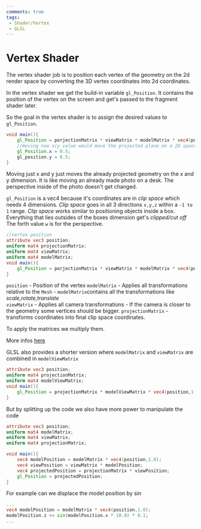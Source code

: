 ```yaml
---
comments: true
tags:
 - Shader/Vertex
 - GLSL
---
```

# Vertex Shader
The vertex shader job is to position each vertex of the geometry on the 2d render space by 
converting the 3D vertex coordinates into 2d coordinates.

In the vertex shader we get the build-in variable `gl_Position`. It contains the position of the vertex on the screen and get's passed to the fragment shader later.

So the goal in the vertex shader is to assign the desired values to `gl_Position`.

```GLSL
void main(){
    gl_Position = porjectionMatrix * viewMatrix * modelMatrix * vec4(position,1.0);
    //moving now x/y value would move the projected plane on a 2D space
    gl_Position.x = 0.5;
    gl_position.y = 0.5;
}
```
Moving just x and y just moves the already projected geometry on the x and y dimension. It is like moving an already made photo on a desk. The perspective inside of the photo doesn't get changed.

`gl_Position` is a vec4 because it's coordinates are in *clip space* which needs 4 dimensions.
*Clip space*  goes in all 3 directions `x,y,z` within a `-1 to 1`  range. *Clip space* works similar to positioning objects inside a box. Everything that lies outsides of the boxes dimension get's *clipped/cut off*  
The forth value `w` is for the perspective.

```GLSL
//vertex position
attribute vec3 position;
uniform mat4 projectionMatrix;
uniform mat4 viewMatrix;
uniform mat4 modelMatrix;
void main(){
    gl_Position = porjectionMatrix * viewMatrix * modelMatrix * vec4(position,1.0);
}
```
`position` - Position of the vertex
`modelMatrix` - Applies all transformations relative to the `Mesh` - `modelMatrix`contains all the transformations like *scale,rotate,translate*  
`viewMatrix` - Applies all camera transformations - If the camera is closer to the geometry some vertices should be bigger.
`projectionMatrix` - transforms coordinates into final clip space coordinates.

To apply the matrices we multiply them.

More infos [here](https://learnopengl.com/Getting-started/Coordinate-Systems)

GLSL also provides a shorter version where `modelMatrix` and `viewMatrix` are combined in `modelViewMatrix`
```GLSL
attribute vec3 position;
uniform mat4 projectionMatrix;
uniform mat4 modelViewMatrix;
void main(){
    gl_Position = projectionMatrix * modelViewMatrix * vec4(position,1.0);
}
```

But by splitting up the code we also have more power to manipulate the code
```GLSL
attribute vec3 position;
uniform mat4 modelMatrix;
uniform mat4 viewMatrix;
uniform mat4 projectionMatrix;

void main(){
    vec4 modelPosition = modelMatrix * vec4(position,1.0);
    vec4 viewPosition = viewMatrix * modelPosition;
    vec4 projectedPosition = projectionMatrix * viewPosition;
    gl_Position = projectedPosition;
}
```

For example can we displace the model position by sin
```glsl
...
vec4 modelPosition = modelMatrix * vec4(position,1.0);
modelPosition.z += sin(modelPosition.x * 10.0) * 0.1;
...
```
